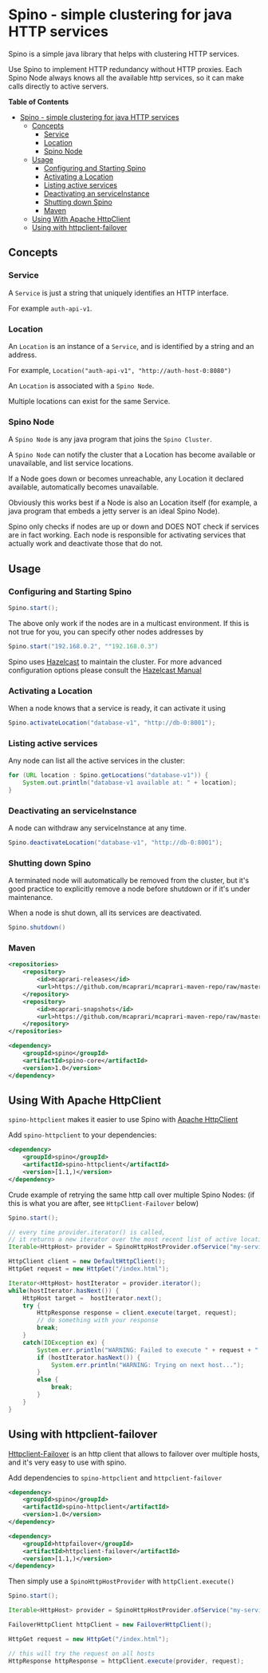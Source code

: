 Spino - simple clustering for java HTTP services
================================================

Spino is a simple java library that helps with clustering HTTP services.

Use Spino to implement HTTP redundancy without HTTP proxies.
Each Spino Node always knows all the available http services,
so it can make calls directly to active servers.

**Table of Contents**

- [Spino - simple clustering for java HTTP services](#spino---simple-clustering-for-java-http-services)
	- [Concepts](#concepts)
		- [Service](#service)
		- [Location](#location)
		- [Spino Node](#spino-node)
	- [Usage](#usage)
		- [Configuring and Starting Spino](#configuring-and-starting-spino)
		- [Activating a Location](#activating-a-location)
		- [Listing active services](#listing-active-services)
		- [Deactivating an serviceInstance](#deactivating-an-serviceinstance)
		- [Shutting down Spino](#shutting-down-spino)
		- [Maven](#maven)
	- [Using With Apache HttpClient](#using-with-apache-httpclient)
	- [Using with httpclient-failover](#using-with-httpclient-failover)

## Concepts

### Service

A `Service` is just a string that uniquely identifies an HTTP interface. 

For example `auth-api-v1`.

### Location

An `Location` is an instance of a `Service`, and is identified by a string and an address. 

For example, `Location("auth-api-v1", "http://auth-host-0:8080")`

An `Location` is associated with a `Spino Node`.

Multiple locations can exist for the same Service.

### Spino Node

A `Spino Node` is any java program that joins the `Spino Cluster`.

A `Spino Node` can notify the cluster that a Location has
become available or unavailable, and list service locations.

If a Node goes down or becomes unreachable, any Location it
declared available, automatically becomes unavailable.

Obviously this works best if a Node is also an Location itself
(for example, a java program that embeds a jetty server is an ideal Spino Node).

Spino only checks if nodes are up or down and DOES NOT check
if services are in fact working. Each node is responsible
for activating services that actually work and deactivate
those that do not.

## Usage

### Configuring and Starting Spino

```java
Spino.start();
```

The above only work if the nodes are in a multicast environment. If this is not
true for you, you can specify other nodes addresses by

```java
Spino.start("192.168.0.2", ""192.168.0.3")
```

Spino uses [Hazelcast]() to maintain the cluster. For more advanced configuration options
please consult the [Hazelcast Manual](http://www.hazelcast.com/docs/2.5/manual/multi_html/ch12.html)

### Activating a Location

When a node knows that a service is ready, it can activate it using

```java
Spino.activateLocation("database-v1", "http://db-0:8001");
```

### Listing active services

Any node can list all the active services in the cluster:

```java
for (URL location : Spino.getLocations("database-v1")) {
    System.out.println("database-v1 available at: " + location);
}
```
### Deactivating an serviceInstance

A node can withdraw any serviceInstance at any time.
```java
Spino.deactivateLocation("database-v1", "http://db-0:8001");
```

### Shutting down Spino

A terminated node will automatically be removed from the cluster,
but it's good practice to explicitly remove a node before shutdown
or if it's under maintenance.

When a node is shut down, all its services are deactivated.

```java
Spino.shutdown()
```

### Maven
```xml
<repositories>
    <repository>
        <id>mcaprari-releases</id>
        <url>https://github.com/mcaprari/mcaprari-maven-repo/raw/master/releases</url>
    </repository>
    <repository>
        <id>mcaprari-snapshots</id>
        <url>https://github.com/mcaprari/mcaprari-maven-repo/raw/master/snapshots</url>
    </repository>
</repositories>

<dependency>
    <groupId>spino</groupId>
    <artifactId>spino-core</artifactId>
    <version>1.0</version>
</dependency>
```

## Using With Apache HttpClient

`spino-httpclient` makes it easier to use Spino with [Apache HttpClient](http://hc.apache.org/httpcomponents-client-ga/index.html)

Add `spino-httpclient` to your dependencies:

```xml
<dependency>
    <groupId>spino</groupId>
    <artifactId>spino-httpclient</artifactId>
    <version>[1.1,)</version>
</dependency>
```

Crude example of retrying the same http call over multiple Spino Nodes:
(if this is what you are after, see `HttpClient-Failover` below)

```java
Spino.start();

// every time provider.iterator() is called,
// it returns a new iterator over the most recent list of active locations:
Iterable<HttpHost> provider = SpinoHttpHostProvider.ofService("my-service");

HttpClient client = new DefaultHttpClient();
HttpGet request = new HttpGet("/index.html");

Iterator<HttpHost> hostIterator = provider.iterator();
while(hostIterator.hasNext()) {
    HttpHost target =  hostIterator.next();
    try {
        HttpResponse response = client.execute(target, request);
        // do something with your response
        break;
    }
    catch(IOException ex) {
        System.err.println("WARNING: Failed to execute " + request + " on " + target);
        if (hostIterator.hasNext()) {
            System.err.println("WARNING: Trying on next host...");
        }
        else {
            break;
        }
    }
}
```

## Using with httpclient-failover

[Httpclient-Failover](github.com/mcaprari/httpclient-failover) is an http client that allows to failover over multiple hosts,
and it's very easy to use with spino.

Add dependencies to `spino-httpclient` and `httpclient-failover`

```xml
<dependency>
    <groupId>spino</groupId>
    <artifactId>spino-httpclient</artifactId>
    <version>1.0</version>
</dependency>

<dependency>
    <groupId>httpfailover</groupId>
    <artifactId>httpclient-failover</artifactId>
    <version>[1.1,)</version>
</dependency>
```

Then simply use a `SpinoHttpHostProvider` with  `httpClient.execute()`

```java
Spino.start();

Iterable<HttpHost> provider = SpinoHttpHostProvider.ofService("my-service");

FailoverHttpClient httpClient = new FailoverHttpClient();

HttpGet request = new HttpGet("/index.html");

// this will try the request on all hosts
HttpResponse httpResponse = httpClient.execute(provider, request);
```












